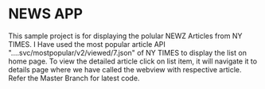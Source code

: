# NEWS APP
This sample project is for displaying the polular NEWZ Articles from NY TIMES.
I Have used the most popular article API "....svc/mostpopular/v2/viewed/7.json" of NY TIMES to display the list on home page.
To view the detailed article click on list item, it will navigate it to details page where we have called the webview with respective article.
Refer the Master Branch for latest code.
